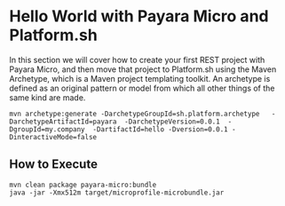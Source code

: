 # Hello World with Payara Micro and Platform.sh

In this section we will cover how to create your first REST project with Payara Micro, and then move that project to Platform.sh  using the Maven Archetype, which  is a Maven project templating toolkit. An archetype is defined as an original pattern or model from which all other things of the same kind are made. 

```shell
mvn archetype:generate -DarchetypeGroupId=sh.platform.archetype   -DarchetypeArtifactId=payara  -DarchetypeVersion=0.0.1  -DgroupId=my.company  -DartifactId=hello -Dversion=0.0.1 -DinteractiveMode=false
```


## How to Execute

```shell
mvn clean package payara-micro:bundle
java -jar -Xmx512m target/microprofile-microbundle.jar 
```
